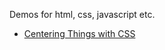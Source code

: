 
Demos for html, css, javascript etc. 
- [Centering Things with CSS](centering-things-with-CSS.html)
